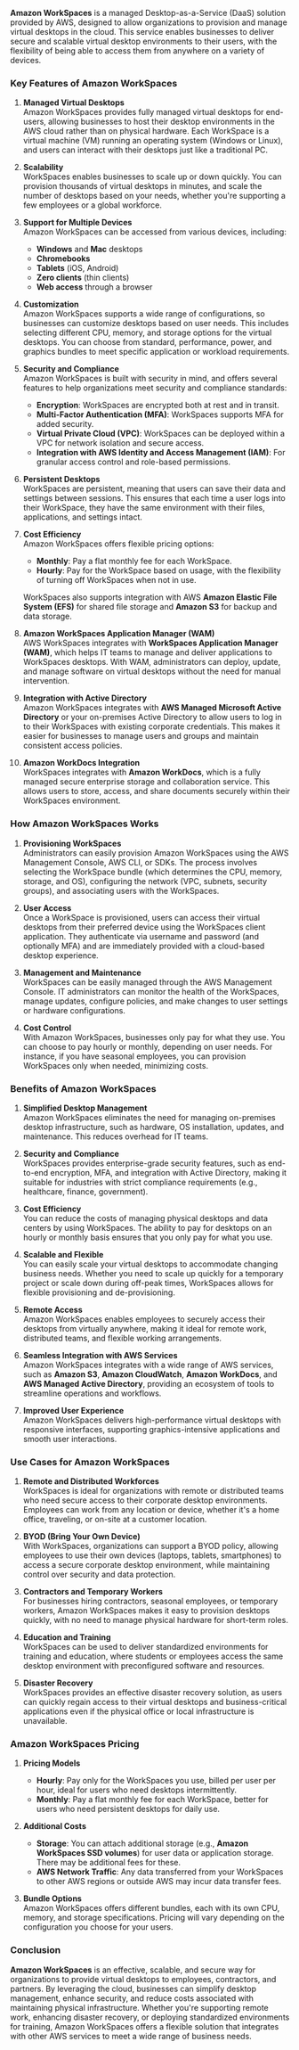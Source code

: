 **Amazon WorkSpaces** is a managed Desktop-as-a-Service (DaaS) solution provided by AWS, designed to allow organizations to provision and manage virtual desktops in the cloud. This service enables businesses to deliver secure and scalable virtual desktop environments to their users, with the flexibility of being able to access them from anywhere on a variety of devices.

### Key Features of Amazon WorkSpaces

1. **Managed Virtual Desktops**  
   Amazon WorkSpaces provides fully managed virtual desktops for end-users, allowing businesses to host their desktop environments in the AWS cloud rather than on physical hardware. Each WorkSpace is a virtual machine (VM) running an operating system (Windows or Linux), and users can interact with their desktops just like a traditional PC.

2. **Scalability**  
   WorkSpaces enables businesses to scale up or down quickly. You can provision thousands of virtual desktops in minutes, and scale the number of desktops based on your needs, whether you're supporting a few employees or a global workforce.

3. **Support for Multiple Devices**  
   Amazon WorkSpaces can be accessed from various devices, including:
   - **Windows** and **Mac** desktops
   - **Chromebooks**
   - **Tablets** (iOS, Android)
   - **Zero clients** (thin clients)
   - **Web access** through a browser

4. **Customization**  
   Amazon WorkSpaces supports a wide range of configurations, so businesses can customize desktops based on user needs. This includes selecting different CPU, memory, and storage options for the virtual desktops. You can choose from standard, performance, power, and graphics bundles to meet specific application or workload requirements.

5. **Security and Compliance**  
   Amazon WorkSpaces is built with security in mind, and offers several features to help organizations meet security and compliance standards:
   - **Encryption**: WorkSpaces are encrypted both at rest and in transit.
   - **Multi-Factor Authentication (MFA)**: WorkSpaces supports MFA for added security.
   - **Virtual Private Cloud (VPC)**: WorkSpaces can be deployed within a VPC for network isolation and secure access.
   - **Integration with AWS Identity and Access Management (IAM)**: For granular access control and role-based permissions.

6. **Persistent Desktops**  
   WorkSpaces are persistent, meaning that users can save their data and settings between sessions. This ensures that each time a user logs into their WorkSpace, they have the same environment with their files, applications, and settings intact.

7. **Cost Efficiency**  
   Amazon WorkSpaces offers flexible pricing options:
   - **Monthly**: Pay a flat monthly fee for each WorkSpace.
   - **Hourly**: Pay for the WorkSpace based on usage, with the flexibility of turning off WorkSpaces when not in use.
   
   WorkSpaces also supports integration with AWS **Amazon Elastic File System (EFS)** for shared file storage and **Amazon S3** for backup and data storage.

8. **Amazon WorkSpaces Application Manager (WAM)**  
   AWS WorkSpaces integrates with **WorkSpaces Application Manager (WAM)**, which helps IT teams to manage and deliver applications to WorkSpaces desktops. With WAM, administrators can deploy, update, and manage software on virtual desktops without the need for manual intervention.

9. **Integration with Active Directory**  
   Amazon WorkSpaces integrates with **AWS Managed Microsoft Active Directory** or your on-premises Active Directory to allow users to log in to their WorkSpaces with existing corporate credentials. This makes it easier for businesses to manage users and groups and maintain consistent access policies.

10. **Amazon WorkDocs Integration**  
    WorkSpaces integrates with **Amazon WorkDocs**, which is a fully managed secure enterprise storage and collaboration service. This allows users to store, access, and share documents securely within their WorkSpaces environment.

### How Amazon WorkSpaces Works

1. **Provisioning WorkSpaces**  
   Administrators can easily provision Amazon WorkSpaces using the AWS Management Console, AWS CLI, or SDKs. The process involves selecting the WorkSpace bundle (which determines the CPU, memory, storage, and OS), configuring the network (VPC, subnets, security groups), and associating users with the WorkSpaces.

2. **User Access**  
   Once a WorkSpace is provisioned, users can access their virtual desktops from their preferred device using the WorkSpaces client application. They authenticate via username and password (and optionally MFA) and are immediately provided with a cloud-based desktop experience.

3. **Management and Maintenance**  
   WorkSpaces can be easily managed through the AWS Management Console. IT administrators can monitor the health of the WorkSpaces, manage updates, configure policies, and make changes to user settings or hardware configurations.

4. **Cost Control**  
   With Amazon WorkSpaces, businesses only pay for what they use. You can choose to pay hourly or monthly, depending on user needs. For instance, if you have seasonal employees, you can provision WorkSpaces only when needed, minimizing costs.

### Benefits of Amazon WorkSpaces

1. **Simplified Desktop Management**  
   Amazon WorkSpaces eliminates the need for managing on-premises desktop infrastructure, such as hardware, OS installation, updates, and maintenance. This reduces overhead for IT teams.

2. **Security and Compliance**  
   WorkSpaces provides enterprise-grade security features, such as end-to-end encryption, MFA, and integration with Active Directory, making it suitable for industries with strict compliance requirements (e.g., healthcare, finance, government).

3. **Cost Efficiency**  
   You can reduce the costs of managing physical desktops and data centers by using WorkSpaces. The ability to pay for desktops on an hourly or monthly basis ensures that you only pay for what you use.

4. **Scalable and Flexible**  
   You can easily scale your virtual desktops to accommodate changing business needs. Whether you need to scale up quickly for a temporary project or scale down during off-peak times, WorkSpaces allows for flexible provisioning and de-provisioning.

5. **Remote Access**  
   Amazon WorkSpaces enables employees to securely access their desktops from virtually anywhere, making it ideal for remote work, distributed teams, and flexible working arrangements.

6. **Seamless Integration with AWS Services**  
   Amazon WorkSpaces integrates with a wide range of AWS services, such as **Amazon S3**, **Amazon CloudWatch**, **Amazon WorkDocs**, and **AWS Managed Active Directory**, providing an ecosystem of tools to streamline operations and workflows.

7. **Improved User Experience**  
   Amazon WorkSpaces delivers high-performance virtual desktops with responsive interfaces, supporting graphics-intensive applications and smooth user interactions.

### Use Cases for Amazon WorkSpaces

1. **Remote and Distributed Workforces**  
   WorkSpaces is ideal for organizations with remote or distributed teams who need secure access to their corporate desktop environments. Employees can work from any location or device, whether it's a home office, traveling, or on-site at a customer location.

2. **BYOD (Bring Your Own Device)**  
   With WorkSpaces, organizations can support a BYOD policy, allowing employees to use their own devices (laptops, tablets, smartphones) to access a secure corporate desktop environment, while maintaining control over security and data protection.

3. **Contractors and Temporary Workers**  
   For businesses hiring contractors, seasonal employees, or temporary workers, Amazon WorkSpaces makes it easy to provision desktops quickly, with no need to manage physical hardware for short-term roles.

4. **Education and Training**  
   WorkSpaces can be used to deliver standardized environments for training and education, where students or employees access the same desktop environment with preconfigured software and resources.

5. **Disaster Recovery**  
   WorkSpaces provides an effective disaster recovery solution, as users can quickly regain access to their virtual desktops and business-critical applications even if the physical office or local infrastructure is unavailable.

### Amazon WorkSpaces Pricing

1. **Pricing Models**  
   - **Hourly**: Pay only for the WorkSpaces you use, billed per user per hour, ideal for users who need desktops intermittently.
   - **Monthly**: Pay a flat monthly fee for each WorkSpace, better for users who need persistent desktops for daily use.
   
2. **Additional Costs**  
   - **Storage**: You can attach additional storage (e.g., **Amazon WorkSpaces SSD volumes**) for user data or application storage. There may be additional fees for these.
   - **AWS Network Traffic**: Any data transferred from your WorkSpaces to other AWS regions or outside AWS may incur data transfer fees.

3. **Bundle Options**  
   Amazon WorkSpaces offers different bundles, each with its own CPU, memory, and storage specifications. Pricing will vary depending on the configuration you choose for your users.

### Conclusion

**Amazon WorkSpaces** is an effective, scalable, and secure way for organizations to provide virtual desktops to employees, contractors, and partners. By leveraging the cloud, businesses can simplify desktop management, enhance security, and reduce costs associated with maintaining physical infrastructure. Whether you're supporting remote work, enhancing disaster recovery, or deploying standardized environments for training, Amazon WorkSpaces offers a flexible solution that integrates with other AWS services to meet a wide range of business needs.
